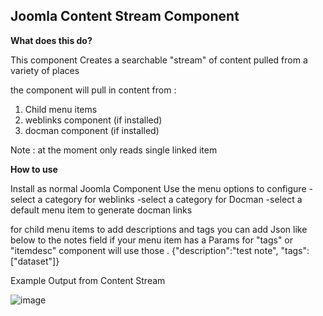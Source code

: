 ## Joomla Content Stream Component

**What does this do?**

This component Creates a searchable "stream" of content pulled from a variety of places 

the component will pull in content from :
1. Child menu items 
2. weblinks component (if installed) 
3. docman component (if installed)

Note : at the moment only reads single linked item 

**How to use**

Install as normal Joomla Component 
Use the menu options to configure
-select a category for weblinks 
-select a category for Docman
-select a default menu item to generate docman links

for child menu items 
to add descriptions and tags you can add Json like below to the notes field 
if your menu item has a Params for "tags" or "itemdesc" component will use those . 
{"description":"test note", "tags":["dataset"]}

Example Output from Content Stream

![image](https://user-images.githubusercontent.com/9959732/192988637-f8b8dcd2-1d84-4d29-8241-15f912c3a0e6.png)
